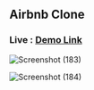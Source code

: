 <h2>Airbnb Clone</h2>

<h3>Live :  <a href="https://airbnb-hari.vercel.app/" target="blank">Demo Link</a></h3>


![Screenshot (183)](https://user-images.githubusercontent.com/59244719/130414055-8f9d0435-f1fa-41bf-87e3-d654f8d3dc4c.png)


![Screenshot (184)](https://user-images.githubusercontent.com/59244719/130414377-76270d15-9631-47e2-8e5f-aa47d08727f1.png)


